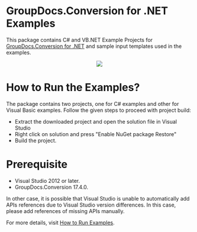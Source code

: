 # GroupDocs.Conversion for .NET Examples

This package contains C# and VB.NET Example Projects for [GroupDocs.Conversion for .NET](#) and sample input templates used in the examples.

<p align="center">
  <a title="Download complete GroupDocs.Conversion for .NET Example source code" href="https://github.com/rizwanniazigroupdocs/GroupDocs_Conversion_NET/archive/master.zip">
	<img src="https://raw.github.com/AsposeExamples/java-examples-dashboard/master/images/downloadZip-Button-Large.png" />
  </a>
</p>

# How to Run the Examples?

The package contains two projects, one for C# examples and other for Visual Basic examples. Follow the given steps to proceed with project build:

* Extract the downloaded project and open the solution file in Visual Studio
* Right click on solution and press "Enable NuGet package Restore"
* Build the project.

# Prerequisite

+ Visual Studio 2012 or later.
+ GroupDocs.Conversion 17.4.0.


In other case, it is possible that Visual Studio is unable to automatically add APIs references due to Visual Studio version differences. In this case, please add references of missing APIs manually.

For more details, visit  [How to Run Examples](http://groupdocs.com/docs/display/conversionnet/How+to+Run+Examples).
